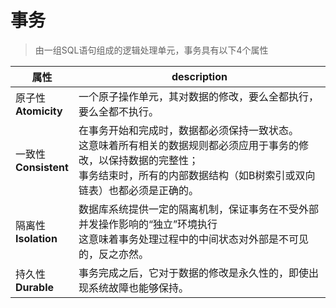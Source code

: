 # 事务
> 由一组SQL语句组成的逻辑处理单元，事务具有以下4个属性

属性|description
---|---
原子性<br>**Atomicity**|一个原子操作单元，其对数据的修改，要么全都执行，要么全都不执行。
一致性<br>**Consistent**|在事务开始和完成时，数据都必须保持一致状态。<br>这意味着所有相关的数据规则都必须应用于事务的修改，以保持数据的完整性；<br>事务结束时，所有的内部数据结构（如B树索引或双向链表）也都必须是正确的。
隔离性<br>**Isolation**|数据库系统提供一定的隔离机制，保证事务在不受外部并发操作影响的“独立”环境执行<br>这意味着事务处理过程中的中间状态对外部是不可见的，反之亦然。
持久性<br>**Durable**|事务完成之后，它对于数据的修改是永久性的，即使出现系统故障也能够保持。
